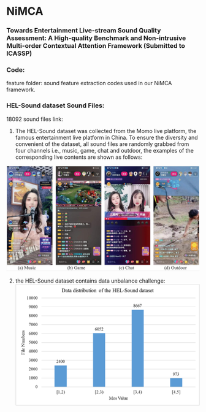 # NiMCA
### Towards Entertainment Live-stream Sound Quality Assessment: A High-quality Benchmark and Non-intrusive Multi-order Contextual Attention Framework (Submitted to ICASSP)

### Code:
feature folder: sound feature extraction codes used in our NiMCA framework.

### HEL-Sound dataset Sound Files:
18092 sound files link:


1. The HEL-Sound dataset was collected from the Momo live platform, the famous entertainment live platform in China. To ensure the diversity and convenient of the dataset, all sound files are randomly grabbed from four channels i.e., music, game, chat and outdoor, the examples of the corresponding live contents are shown as follows:

![image](https://github.com/nianfd/NiMCA/blob/main/datasample.jpg)

2. the HEL-Sound dataset contains data unbalance challenge:
![image](https://github.com/nianfd/NiMCA/blob/main/datadistribution.png)
